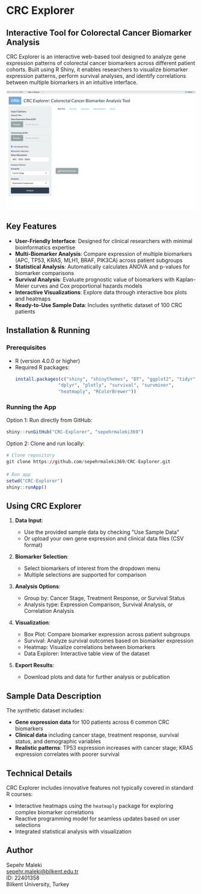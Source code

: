 # CRC Explorer

## Interactive Tool for Colorectal Cancer Biomarker Analysis

CRC Explorer is an interactive web-based tool designed to analyze gene expression patterns of colorectal cancer biomarkers across different patient cohorts. Built using R Shiny, it enables researchers to visualize biomarker expression patterns, perform survival analyses, and identify correlations between multiple biomarkers in an intuitive interface.

![CRC Explorer Interface](www/interface.png)

## Key Features

- **User-Friendly Interface**: Designed for clinical researchers with minimal bioinformatics expertise
- **Multi-Biomarker Analysis**: Compare expression of multiple biomarkers (APC, TP53, KRAS, MLH1, BRAF, PIK3CA) across patient subgroups
- **Statistical Analysis**: Automatically calculates ANOVA and p-values for biomarker comparisons
- **Survival Analysis**: Evaluate prognostic value of biomarkers with Kaplan-Meier curves and Cox proportional hazards models
- **Interactive Visualizations**: Explore data through interactive box plots and heatmaps
- **Ready-to-Use Sample Data**: Includes synthetic dataset of 100 CRC patients

## Installation & Running

### Prerequisites
- R (version 4.0.0 or higher)
- Required R packages:
  ```r
  install.packages(c("shiny", "shinythemes", "DT", "ggplot2", "tidyr", 
                  "dplyr", "plotly", "survival", "survminer", 
                  "heatmaply", "RColorBrewer"))
  ```

### Running the App
Option 1: Run directly from GitHub:
```r
shiny::runGitHub("CRC-Explorer", "sepehrmaleki369")
```

Option 2: Clone and run locally:
```r
# Clone repository
git clone https://github.com/sepehrmaleki369/CRC-Explorer.git

# Run app
setwd("CRC-Explorer")
shiny::runApp()
```

## Using CRC Explorer

1. **Data Input**:
   - Use the provided sample data by checking "Use Sample Data"
   - Or upload your own gene expression and clinical data files (CSV format)

2. **Biomarker Selection**:
   - Select biomarkers of interest from the dropdown menu
   - Multiple selections are supported for comparison

3. **Analysis Options**:
   - Group by: Cancer Stage, Treatment Response, or Survival Status
   - Analysis type: Expression Comparison, Survival Analysis, or Correlation Analysis

4. **Visualization**:
   - Box Plot: Compare biomarker expression across patient subgroups
   - Survival: Analyze survival outcomes based on biomarker expression
   - Heatmap: Visualize correlations between biomarkers
   - Data Explorer: Interactive table view of the dataset

5. **Export Results**:
   - Download plots and data for further analysis or publication

## Sample Data Description

The synthetic dataset includes:
- **Gene expression data** for 100 patients across 6 common CRC biomarkers
- **Clinical data** including cancer stage, treatment response, survival status, and demographic variables
- **Realistic patterns**: TP53 expression increases with cancer stage; KRAS expression correlates with poorer survival

## Technical Details

CRC Explorer includes innovative features not typically covered in standard R courses:
- Interactive heatmaps using the `heatmaply` package for exploring complex biomarker correlations
- Reactive programming model for seamless updates based on user selections
- Integrated statistical analysis with visualization

## Author

Sepehr Maleki  
sepehr.maleki@bilkent.edu.tr  
ID: 22401358  
Bilkent University, Turkey


